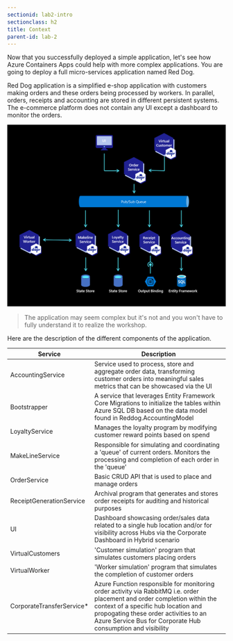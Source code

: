 ```yaml
---
sectionid: lab2-intro
sectionclass: h2
title: Context
parent-id: lab-2
---
```


Now that you successfully deployed a simple application, let's see how Azure Containers Apps could help with more complex applications. You are going to deploy a full micro-services application named Red Dog.

Red Dog application is a simplified e-shop application with customers making orders and these orders being processed by workers. In parallel, orders, receipts and accounting are stored in different persistent systems. The e-commerce platform does not contain any UI except a dashboard to monitor the orders.

![The Red Dog application](/media/lab2/intro/reddog_code.png)

> The application may seem complex but it's not and you won't have to fully understand it to realize the workshop.

Here are the description of the different components of the application.

| Service          | Description                                                                                                 |
|------------------|-------------------------------------------------------------------------------------------------------------|
| AccountingService | Service used to process, store and aggregate order data, transforming customer orders into meaningful sales metrics that can be showcased via the UI |
| Bootstrapper | A service that leverages Entity Framework Core Migrations to initialize the tables within Azure SQL DB based on the data model found in Reddog.AccountingModel |
| LoyaltyService | Manages the loyalty program by modifying customer reward points based on spend |
| MakeLineService | Responsible for simulating and coordinating a 'queue' of current orders. Monitors the processing and completion of each order in the 'queue' |
| OrderService | Basic CRUD API that is used to place and manage orders |
| ReceiptGenerationService | Archival program that generates and stores order receipts for auditing and historical purposes  |
| UI | Dashboard showcasing order/sales data related to a single hub location and/or for visibility across Hubs via the Corporate Dashboard in Hybrid scenario |
| VirtualCustomers | 'Customer simulation' program that simulates customers placing orders |
| VirtualWorker | 'Worker simulation' program that simulates the completion of customer orders |
| CorporateTransferService* | Azure Function responsible for monitoring order activity via RabbitMQ i.e. order placement and order completion within the context of a specific hub location and propogating these order activities to an Azure Service Bus for Corporate Hub consumption and visibility |
